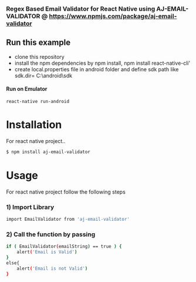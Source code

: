 ### Regex Based Email Validator for React Native using AJ-EMAIL-VALIDATOR @ https://www.npmjs.com/package/aj-email-validator 


## Run this example 

- clone this repository
- install the npm dependencies by npm install, npm install react-native-cli'
- create local.properties file in android folder and define sdk path like sdk.dir= C\:\\android\\sdk

#### Run on Emulator
`react-native run-android`

# Installation

For react native project..

```sh
$ npm install aj-email-validator
```

# Usage
For react native project follow the following steps
### 1) Import Library
```sh
import EmailValidator from 'aj-email-validator'
```
### 2) Call the function by passing
```sh
if ( EmailValidator(emailString) == true ) {
    alert('Email is Valid')
}
else{
    alert('Email is not Valid')
}
```


